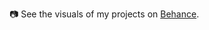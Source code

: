 📷 See the visuals of my projects on [Behance](https://www.behance.net/emarekica).

<!--
Upgrade this readme: https://www.sitepoint.com/github-profile-readme/
-->
